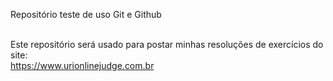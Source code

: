 Repositório teste de uso Git e Github<br><br>

Este repositório será usado para postar minhas resoluções de exercícios do site:<br>
<https://www.urionlinejudge.com.br>
